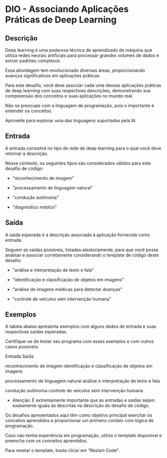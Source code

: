 # DIO - Associando Aplicações Práticas de Deep Learning

## Descrição

Deep learning é uma poderosa técnica de aprendizado de máquina que utiliza redes neurais artificiais para processar grandes volumes de dados 
e extrair padrões complexos. 

Essa abordagem tem revolucionado diversas áreas, proporcionando avanços significativos em aplicações práticas.

Para este desafio, você deve associar cada uma dessas aplicações práticas de deep learning com suas respectivas descrições, demonstrando sua compreensão dos conceitos e suas aplicações no mundo real. 

Não se preocupe com a linguagem de programação, pois o importante é entender os conceitos. 

Aproveite para explorar uma das linguagens suportadas pela IA.

## Entrada

A entrada consistirá no tipo de rede de deep learning para o qual você deve retornar a descrição. 

Nesse contexto, os seguintes tipos são considerados válidos para este desafio de código:

* "reconhecimento de imagem"

* "processamento de linguagem natural"

* "condução autônoma"

* "diagnóstico médico"

## Saída

A saída esperada é a descrição associada à aplicação fornecida como entrada. 

Seguem as saídas possíveis, listadas aleatoriamente, para que você possa analisar e associar corretamente considerando o template de código deste desafio:

* "análise e interpretação de texto e fala"

* "identificação e classificação de objetos em imagens"

* "análise de imagens médicas para detectar doenças"

* "controle de veículos sem intervenção humana"

## Exemplos

A tabela abaixo apresenta exemplos com alguns dados de entrada e suas respectivas saídas esperadas. 

Certifique-se de testar seu programa com esses exemplos e com outros casos possíveis.

Entrada	Saída

reconhecimento de imagem	identificação e classificação de objetos em imagens

processamento de linguagem natural	análise e interpretação de texto e fala

condução autônoma	controle de veículos sem intervenção humana

* Atenção: É extremamente importante que as entradas e saídas sejam exatamente iguais às descritas na descrição do desafio de código.

Os desafios apresentados aqui têm como objetivo principal exercitar os conceitos aprendidos e proporcionar um primeiro contato com lógica de programação. 

Caso não tenha experiência em programação, utilize o template disponível e preencha com os conceitos aprendidos. 

Para resetar o template, basta clicar em “Restart Code”.
